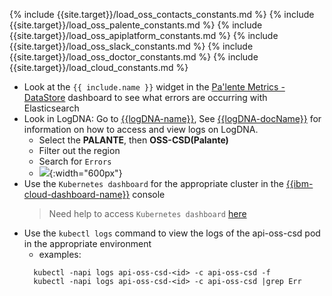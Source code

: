 {% include {{site.target}}/load_oss_contacts_constants.md %}
{% include {{site.target}}/load_oss_palente_constants.md %}
{% include {{site.target}}/load_oss_apiplatform_constants.md %}
{% include {{site.target}}/load_oss_slack_constants.md %}
{% include {{site.target}}/load_oss_doctor_constants.md %}
{% include {{site.target}}/load_cloud_constants.md %}

  - Look at the `{{ include.name }}` widget in the [Pa'lente Metrics - DataStore](https://one.newrelic.com/launcher/dashboards.launcher?pane=eyJuZXJkbGV0SWQiOiJkYXNoYm9hcmRzLmRhc2hib2FyZCIsImVudGl0eUlkIjoiTVRreU5qZzVOM3hXU1ZwOFJFRlRTRUpQUVZKRWZHUmhPamcyT0RFNCIsInVzZURlZmF1bHRUaW1lUmFuZ2UiOmZhbHNlLCJpc1RlbXBsYXRlRW1wdHkiOmZhbHNlLCJzZWxlY3RlZFBhZ2UiOiJNVGt5TmpnNU4zeFdTVnA4UkVGVFNFSlBRVkpFZkRFMk1qRTNPVGsiLCJlZGl0TW9kZSI6ZmFsc2UsImlzU2F2aW5nRWRpdENoYW5nZXMiOmZhbHNlfQ==&platform[accountId]=1926897&platform[$isFallbackTimeRange]=false) dashboard to see what errors are occurring with Elasticsearch
  - Look in LogDNA: Go to [{{logDNA-name}}]({{logDNA-link}}), See [{{logDNA-docName}}]({{logDNA-docRepo}}) for information on how to access and view logs on LogDNA.
    - Select the **PALANTE**, then **OSS-CSD(Palante)**
    - Filter out the region
    - Search for `Errors`
    - ![]({{site.baseurl}}/docs/runbooks/palente/images/logDNA/set_err_levels.png){:width="600px"}
  - Use the `Kubernetes dashboard` for the appropriate cluster in the [{{ibm-cloud-dashboard-name}}]({{ibm-cloud-dashboard-link}}) console
    >Need help to access `Kubernetes dashboard` [here]({{site.baseurl}}/docs/runbooks/palente/Palente_Tips_and_Techniques.html#how-to-access-kubernetes-dashboards)
  - Use the `kubectl logs` command to view the logs of the api-oss-csd pod in the appropriate environment
      - examples:
       ```
         kubectl -napi logs api-oss-csd-<id> -c api-oss-csd -f
         kubectl -napi logs api-oss-csd-<id> -c api-oss-csd |grep Err
       ```
